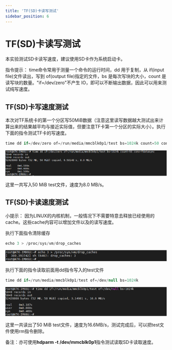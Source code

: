 ```yaml
---
title: 'TF(SD)卡读写测试'
sidebar_position: 6
---
```


# TF(SD)卡读写测试

本实验测试SD卡读写速度，建议使用SD卡作为系统启动卡。

指令提示：
time命令常用于测量一个命令的运行时间，dd 用于复制，从 if(input file)文件读出，写到 of(output file)指定的文件，bs 是每次写块的大小，count 是读写块的数量。"if=/dev/zero"不产生 IO，即可以不断输出数据，因此可以用来测试纯写速度。

## TF(SD)卡写速度测试

本次对TF系统卡的第一个分区写50MiB数据（注意这里读写数据越大测试出来计算出来的结果越平均与接近实际值，但要注意TF卡第一个分区的实际大小）。执行下面的指令测试TF卡的写速度。

```c#
time dd if=/dev/zero of=/run/media/mmcblk0p1/test bs=1024k count=50 conv=fdatasync
```

![3.6.1.1](./img/3.6.1.1.png)

这里一共写入50 MiB test文件，速度为8.0 MB/s。

## TF(SD)卡读速度测试

小提示：
因为LINUX的内核机制，一般情况下不需要特意去释放已经使用的cache。这些cache内容可以增加文件以及的读写速度。

执行下面指令清除缓存
```c#
echo 3 > /proc/sys/vm/drop_caches
```

![3.6.2.1](./img/3.6.2.1.png)

执行下面的指令读取前面用dd指令写入的test文件
```c#
time dd if=/run/media/mmcblk0p1/test of=/dev/null bs=1024k
```

![3.6.2.2](./img/3.6.2.2.png)

这里一共读出了50 MiB test文件，速度为16.6MB/s，测试完成后，可以把test文件使用rm指令删除。

备注：亦可使用**hdparm -t /dev/mmcblk0p1**指令测试读取SD卡读取速度。


